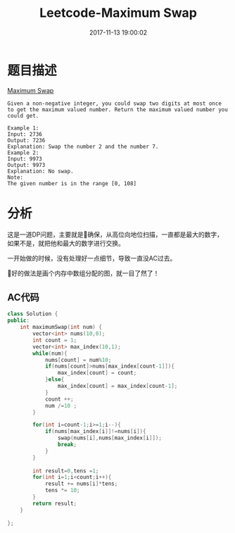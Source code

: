 ﻿---
title: Leetcode-Maximum Swap
date: 2017-11-13 19:00:02
categories: Leetcode
tags: 
 - DP
 - Array
---

# 题目描述
[Maximum Swap](https://leetcode.com/problems/maximum-swap/description/)
```
Given a non-negative integer, you could swap two digits at most once to get the maximum valued number. Return the maximum valued number you could get.

Example 1:
Input: 2736
Output: 7236
Explanation: Swap the number 2 and the number 7.
Example 2:
Input: 9973
Output: 9973
Explanation: No swap.
Note:
The given number is in the range [0, 108]

```
<!--more-->

# 分析
这是一道DP问题，主要就是确保，从高位向地位扫描，一直都是最大的数字，如果不是，就把他和最大的数字进行交换。

一开始做的时候，没有处理好一点细节，导致一直没AC过去。

好的做法是画个内存中数组分配的图，就一目了然了！

## AC代码
```C++
class Solution {
public:
    int maximumSwap(int num) {
        vector<int> nums(10,0);
        int count = 1;
        vector<int> max_index(10,1); 
        while(num){
            nums[count] = num%10;
            if(nums[count]>nums[max_index[count-1]]){
                max_index[count] = count;
            }else{
                max_index[count] = max_index[count-1];
            }
            count ++;
            num /=10 ;
        }

        for(int i=count-1;i>=1;i--){
            if(nums[max_index[i]]!=nums[i]){
                swap(nums[i],nums[max_index[i]]);
                break;
            }
        }
        
        int result=0,tens =1;
        for(int i=1;i<count;i++){
            result += nums[i]*tens;
            tens *= 10;
        }
        return result;
    }
    
};
```